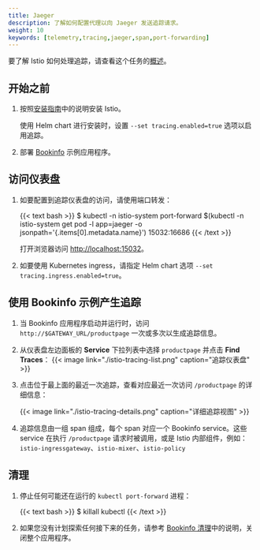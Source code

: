 ```yaml
---
title: Jaeger
description: 了解如何配置代理以向 Jaeger 发送追踪请求。
weight: 10
keywords: [telemetry,tracing,jaeger,span,port-forwarding]
---
```


要了解 Istio 如何处理追踪，请查看这个任务的[概述](../overview/)。

## 开始之前

1. 按照[安装指南](/zh/docs/setup/)中的说明安装 Istio。

    使用 Helm chart 进行安装时，设置 `--set tracing.enabled=true` 选项以启用追踪。

1. 部署 [Bookinfo](/zh/docs/examples/bookinfo/#部署应用) 示例应用程序。

## 访问仪表盘

1. 如要配置到追踪仪表盘的访问，请使用端口转发：

    {{< text bash >}}
    $ kubectl -n istio-system port-forward $(kubectl -n istio-system get pod -l app=jaeger -o jsonpath='{.items[0].metadata.name}') 15032:16686
    {{< /text >}}

    打开浏览器访问 [http://localhost:15032](http://localhost:15032)。

1. 如要使用 Kubernetes ingress，请指定 Helm chart 选项 `--set tracing.ingress.enabled=true`。

## 使用 Bookinfo 示例产生追踪

1. 当 Bookinfo 应用程序启动并运行时，访问 `http://$GATEWAY_URL/productpage` 一次或多次以生成追踪信息。

1. 从仪表盘左边面板的 **Service** 下拉列表中选择 `productpage` 并点击 **Find Traces**：
    {{< image link="./istio-tracing-list.png" caption="追踪仪表盘" >}}

1. 点击位于最上面的最近一次追踪，查看对应最近一次访问 `/productpage` 的详细信息：

    {{< image link="./istio-tracing-details.png" caption="详细追踪视图" >}}

1. 追踪信息由一组 span 组成，每个 span 对应一个 Bookinfo service。这些 service 在执行 `/productpage` 请求时被调用，或是 Istio 内部组件，例如：`istio-ingressgateway`、`istio-mixer`、`istio-policy`

## 清理

1. 停止任何可能还在运行的 `kubectl port-forward` 进程：

    {{< text bash >}}
    $ killall kubectl
    {{< /text >}}

1. 如果您没有计划探索任何接下来的任务，请参考 [Bookinfo 清理](/zh/docs/examples/bookinfo/#清理)中的说明，关闭整个应用程序。
